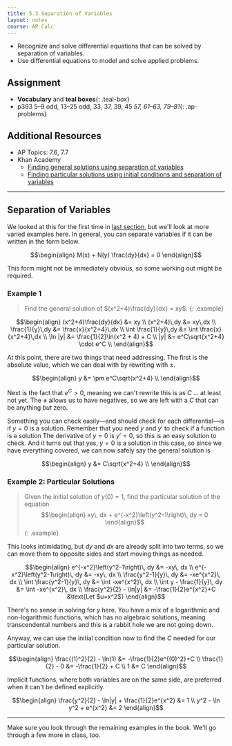 ```yaml
---
title: 5.3 Separation of Variables
layout: notes
course: AP Calc
---
```


- Recognize and solve differential equations that can be solved by separation of variables.
- Use differential equations to model and solve applied problems.

## Assignment

- **Vocabulary** and **teal boxes**{: .teal-box}
- p393 5–9 odd, 13–25 odd, 33, 37, 39, 45 *57, 61–63, 79–81*{: .ap-problems}

## Additional Resources

- AP Topics: 7.6, 7.7
- Khan Academy
  - [Finding general solutions using separation of variables](https://www.khanacademy.org/math/ap-calculus-ab/ab-differential-equations-new/ab-7-6/v/separable-differential-equations-introduction)
  - [Finding particular solutions using initial conditions and separation of variables](https://www.khanacademy.org/math/ap-calculus-ab/ab-differential-equations-new/ab-7-7/v/finding-constant-of-integration-rational)

---

## Separation of Variables

We looked at this for the first time in [last section](./5.2-growth-and-decay.md), but we'll look at more varied examples here. In general, you can separate variables if it can be written in the form below.

$$\begin{align}
M(x) + N(y) \frac{dy}{dx} = 0
\end{align}$$

This form might not be immediately obvious, so some working out might be required.

### Example 1

> Find the general solution of $(x^2+4)\frac{dy}{dx} = xy$.
{: .example}

$$\begin{align}
(x^2+4)\frac{dy}{dx} &= xy \\
(x^2+4)\,dy &= xy\,dx \\
\frac{1}{y}\,dy &= \frac{x}{x^2+4}\,dx \\
\int \frac{1}{y}\,dy &= \int \frac{x}{x^2+4}\,dx \\
\ln |y| &= \frac{1}{2}\ln(x^2 + 4) + C \\
|y| &= e^C\sqrt{x^2+4} \cdot e^C \\
\end{align}$$

At this point, there are two things that need addressing. The first is the absolute value, which we can deal with by rewriting with $\pm$.

$$\begin{align}
y &= \pm e^C\sqrt{x^2+4} \\
\end{align}$$

Next is the fact that $e^C>0$, meaning we can't rewrite this is as $C$ ... at least not yet. The $\pm$ allows us to have negatives, so we are left with a $C$ that can be anything *but* zero.

Something you can check easily—and should check for each differential—is if $y=0$ is a solution. Remember that you need $y$ and $y'$ to check if a function is a solution The derivative of $y=0$ is $y'=0$, so this is an easy solution to check. And it turns out that yes, $y=0$ is a solution in this case, so since we have everything covered, we can now safely say the general solution is

$$\begin{align}
y &= C\sqrt{x^2+4} \\
\end{align}$$

### Example 2: Particular Solutions

> Given the initial solution of $y(0)=1$, find the particular solution of the equation
> $$\begin{align}
> xy\, dx + e^{-x^2}\left(y^2-1\right)\, dy = 0
> \end{align}$$
{: .example}

This looks intimidating, but $dy$ and $dx$ are already split into two terms, so we can move them to opposite sides and start moving things as needed.

$$\begin{align}
e^{-x^2}\left(y^2-1\right)\, dy &= -xy\, dx \\
e^{-x^2}\left(y^2-1\right)\, dy &= -xy\, dx \\
\frac{y^2-1}{y}\, dy &= -xe^{x^2}\, dx \\
\int \frac{y^2-1}{y}\, dy &= \int -xe^{x^2}\, dx \\
\int y - \frac{1}{y}\, dy &= \int -xe^{x^2}\, dx \\
\frac{y^2}{2} - \ln|y| &= -\frac{1}{2}e^{x^2}+C &\text{Let $u=x^2$}
\end{align}$$

There's no sense in solving for $y$ here. You have a mix of a logarithmic and non-logarithmic functions, which has no algebraic solutions, meaning transcendental numbers and this is a rabbit hole we are not going down.

Anyway, we can use the initial condition now to find the $C$ needed for our particular solution.

$$\begin{align}
\frac{(1)^2}{2} - \ln(1) &= -\frac{1}{2}e^{(0)^2}+C \\
\frac{1}{2} - 0 &= -\frac{1}{2} + C \\
1 &= C
\end{align}$$

Implicit functions, where both variables are on the same side, are preferred when it can't be defined explicitly.

$$\begin{align}
\frac{y^2}{2} - \ln|y| + \frac{1}{2}e^{x^2} &= 1 \\
y^2 - \ln y^2 + e^{x^2} &= 2
\end{align}$$

---

Make sure you look through the remaining examples in the book. We'll go through a few more in class, too.
